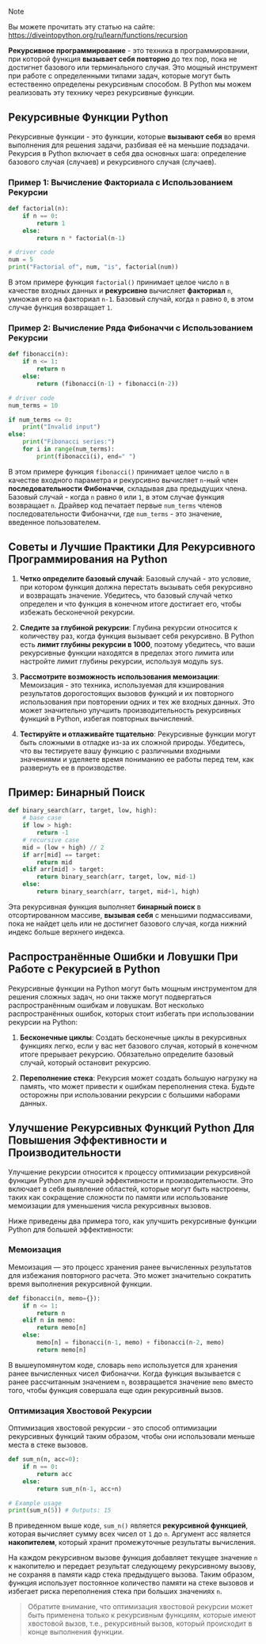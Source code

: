 > [!NOTE]
> Вы можете прочитать эту статью на сайте: https://diveintopython.org/ru/learn/functions/recursion

**Рекурсивное программирование** - это техника в программировании, при которой функция **вызывает себя повторно** до тех пор, пока не достигнет базового или терминального случая. Это мощный инструмент при работе с определенными типами задач, которые могут быть естественно определены рекурсивным способом. В Python мы можем реализовать эту технику через рекурсивные функции.

## Рекурсивные Функции Python

Рекурсивные функции - это функции, которые **вызывают себя** во время выполнения для решения задачи, разбивая её на меньшие подзадачи. Рекурсия в Python включает в себя два основных шага: определение базового случая (случаев) и рекурсивного случая (случаев).

### Пример 1: Вычисление Факториала с Использованием Рекурсии

```python
def factorial(n):
    if n == 0:
        return 1
    else:
        return n * factorial(n-1)

# driver code
num = 5
print("Factorial of", num, "is", factorial(num))
```

В этом примере функция `factorial()` принимает целое число `n` в качестве входных данных и **рекурсивно** вычисляет **факториал** `n`, умножая его на факториал `n-1`. Базовый случай, когда `n` равно `0`, в этом случае функция возвращает `1`.

### Пример 2: Вычисление Ряда Фибоначчи с Использованием Рекурсии

```python
def fibonacci(n):
    if n <= 1:
        return n
    else:
        return (fibonacci(n-1) + fibonacci(n-2))

# driver code
num_terms = 10

if num_terms <= 0:
    print("Invalid input")
else:
    print("Fibonacci series:")
    for i in range(num_terms):
        print(fibonacci(i), end=" ")
```

В этом примере функция `fibonacci()` принимает целое число `n` в качестве входного параметра и рекурсивно вычисляет `n`-ный член **последовательности Фибоначчи**, складывая два предыдущих члена. Базовый случай - когда `n` равно `0` или `1`, в этом случае функция возвращает `n`. Драйвер код печатает первые `num_terms` членов последовательности Фибоначчи, где `num_terms` - это значение, введенное пользователем.

## Советы и Лучшие Практики Для Рекурсивного Программирования на Python

1. **Четко определите базовый случай**: Базовый случай - это условие, при котором функция должна перестать вызывать себя рекурсивно и возвращать значение. Убедитесь, что базовый случай четко определен и что функция в конечном итоге достигает его, чтобы избежать бесконечной рекурсии.

2. **Следите за глубиной рекурсии**: Глубина рекурсии относится к количеству раз, когда функция вызывает себя рекурсивно. В Python есть **лимит глубины рекурсии в 1000**, поэтому убедитесь, что ваши рекурсивные функции находятся в пределах этого лимита или настройте лимит глубины рекурсии, используя модуль sys.

3. **Рассмотрите возможность использования мемоизации**: Мемоизация - это техника, используемая для кэширования результатов дорогостоящих вызовов функций и их повторного использования при повторении одних и тех же входных данных. Это может значительно улучшить производительность рекурсивных функций в Python, избегая повторных вычислений.

4. **Тестируйте и отлаживайте тщательно**: Рекурсивные функции могут быть сложными в отладке из-за их сложной природы. Убедитесь, что вы тестируете вашу функцию с различными входными значениями и уделяете время пониманию ее работы перед тем, как развернуть ее в производстве.

## Пример: Бинарный Поиск

```python
def binary_search(arr, target, low, high):
    # base case
    if low > high:
        return -1
    # recursive case
    mid = (low + high) // 2
    if arr[mid] == target:
        return mid
    elif arr[mid] > target:
        return binary_search(arr, target, low, mid-1)
    else:
        return binary_search(arr, target, mid+1, high)
```

Эта рекурсивная функция выполняет **бинарный поиск** в отсортированном массиве, **вызывая себя** с меньшими подмассивами, пока не найдет цель или не достигнет базового случая, когда нижний индекс больше верхнего индекса.

## Распространённые Ошибки и Ловушки При Работе с Рекурсией в Python

Рекурсивные функции на Python могут быть мощным инструментом для решения сложных задач, но они также могут подвергаться распространённым ошибкам и ловушкам. Вот несколько распространённых ошибок, которых стоит избегать при использовании рекурсии на Python:

1. **Бесконечные циклы**: Создать бесконечные циклы в рекурсивных функциях легко, если у вас нет базового случая, который в конечном итоге прерывает рекурсию. Обязательно определите базовый случай, который остановит рекурсию.

2. **Переполнение стека**: Рекурсия может создать большую нагрузку на память, что может привести к ошибкам переполнения стека. Будьте осторожны при использовании рекурсии с большими наборами данных.

## Улучшение Рекурсивных Функций Python Для Повышения Эффективности и Производительности

Улучшение рекурсии относится к процессу оптимизации рекурсивной функции Python для лучшей эффективности и производительности. Это включает в себя выявление областей, которые могут быть настроены, таких как сокращение сложности по памяти или использование мемоизации для уменьшения числа рекурсивных вызовов.

Ниже приведены два примера того, как улучшить рекурсивные функции Python для большей эффективности:

### Мемоизация

Мемоизация — это процесс хранения ранее вычисленных результатов для избежания повторного расчета. Это может значительно сократить время выполнения рекурсивной функции.

```python
def fibonacci(n, memo={}):
    if n <= 1:
        return n
    elif n in memo:
        return memo[n]
    else:
        memo[n] = fibonacci(n-1, memo) + fibonacci(n-2, memo)
        return memo[n]
```

В вышеупомянутом коде, словарь `memo` используется для хранения ранее вычисленных чисел Фибоначчи. Когда функция вызывается с ранее рассчитанным значением `n`, возвращается значение `memo` вместо того, чтобы функция совершала еще один рекурсивный вызов.

### Оптимизация Хвостовой Рекурсии

Оптимизация хвостовой рекурсии - это способ оптимизации рекурсивных функций таким образом, чтобы они использовали меньше места в стеке вызовов.

```python
def sum_n(n, acc=0):
    if n == 0:
        return acc
    else:
        return sum_n(n-1, acc+n)

# Example usage
print(sum_n(5)) # Outputs: 15
```

В приведенном выше коде, `sum_n()` является **рекурсивной функцией**, которая вычисляет сумму всех чисел от `1` до `n`. Аргумент acc является **накопителем**, который хранит промежуточные результаты вычисления.

На каждом рекурсивном вызове функция добавляет текущее значение `n` к накопителю и передает результат следующему рекурсивному вызову, не сохраняя в памяти кадр стека предыдущего вызова. Таким образом, функция использует постоянное количество памяти на стеке вызовов и избегает риска переполнения стека при больших значениях `n`.

> Обратите внимание, что оптимизация хвостовой рекурсии может быть применена только к рекурсивным функциям, которые имеют хвостовой вызов, т.е., рекурсивный вызов, который происходит в конце выполнения функции.
